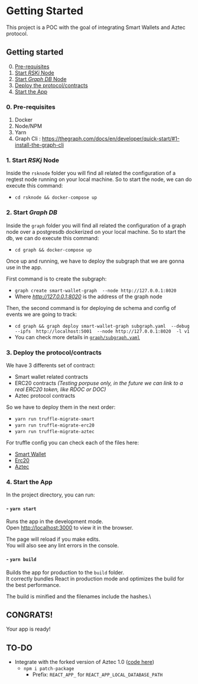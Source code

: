 # Getting Started 

This project is a POC with the goal of integrating Smart Wallets and Aztec protocol.

## Getting started
0. [Pre-requisites](#0-pre-requisites)
1. [Start *RSKj* Node](#1-start-rskj-node)
2. [Start *Graph DB* Node](#2-start-graph-db)
3. [Deploy the protocol/contracts](#3-deploy-the-protocolcontracts)
4. [Start the App](#4-start-the-app)

### 0. Pre-requisites
1. Docker
1. Node/NPM
1. Yarn
1. Graph Cli : https://thegraph.com/docs/en/developer/quick-start/#1-install-the-graph-cli

### 1. Start *RSKj* Node

Inside the `rsknode` folder you will find all related the configuration of a regtest node running on your local machine.
So to start the node, we can do execute this command:
- `cd rsknode && docker-compose up`

### 2. Start *Graph DB*
Inside the `graph` folder you will find all related the configuration of a graph node over a postgresdb dockerized on your local machine.
So to start the db, we can do execute this command:
- `cd graph && docker-compose up`

Once up and running, we have to deploy the subgraph that we are gonna use in the app.

First command is to create the subgraph:
- `graph create smart-wallet-graph  --node http://127.0.0.1:8020`
- Where *http://127.0.0.1:8020* is the address of the graph node

Then, the second command is for deploying de schema and config of events we are going to track:
- `cd graph && graph deploy smart-wallet-graph subgraph.yaml  --debug --ipfs  http://localhost:5001  --node http://127.0.0.1:8020  -l v1`
- You can check more details in [`graph/subgraph.yaml`](graph/subgraph.yaml)

### 3. Deploy the protocol/contracts

We have 3 differents set of contract:
- Smart wallet related contracts
- ERC20 contracts *(Testing porpuse only, in the future we can link to a real ERC20 token, like RDOC or DOC)*
- Aztec protocol contracts

So we have to deploy them in the next order:
- `yarn run truffle-migrate-smart`
- `yarn run truffle-migrate-erc20`
- `yarn run truffle-migrate-aztec`

For truffle config you can check each of the files here:
- [Smart Wallet](./contracts/smart-wallet/truffle-config.js)
- [Erc20](./contracts/erc20test/truffle-config.js)
- [Aztec](./contracts/aztec/truffle-config.js)



### 4. Start the App

In the project directory, you can run:

#### - `yarn start`

Runs the app in the development mode.\
Open [http://localhost:3000](http://localhost:3000) to view it in the browser.

The page will reload if you make edits.\
You will also see any lint errors in the console.

#### - `yarn build`

Builds the app for production to the `build` folder.\
It correctly bundles React in production mode and optimizes the build for the best performance.

The build is minified and the filenames include the hashes.\

## CONGRATS!
Your app is ready!


## TO-DO
- Integrate with the forked version of Aztec 1.0 ([code here](https://github.com/patogallaiovlabs/AZTEC/tree/develop_rsk)) 
    - `npm i patch-package`
        - Prefix: `REACT_APP_` for `REACT_APP_LOCAL_DATABASE_PATH`
